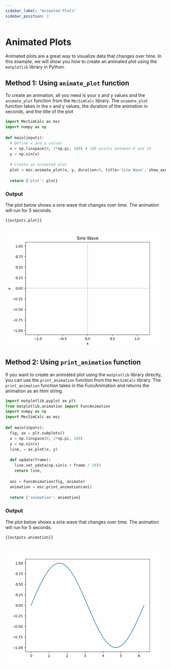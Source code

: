 ```yaml
---
sidebar_label: "Animated Plots"
sidebar_position: 3
---
```


# Animated Plots

Animated plots are a great way to visualize data that changes over time. In this example, we will show you how to create an animated plot using the `matplotlib` library in Python.

## Method 1: Using `animate_plot` function

To create an animation, all you need is your x and y values and the `animate_plot` function from the `MecSimCalc` library. The `animate_plot` function takes in the x and y values, the duration of the animation in seconds, and the title of the plot

```python
import MecSimCalc as msc
import numpy as np

def main(inputs):
  # Define x and y values
  x = np.linspace(0, 2*np.pi, 100) # 100 points between 0 and 2π
  y = np.sin(x)

  # Create an animated plot
  plot = msc.animate_plot(x, y, duration=5, title='Sine Wave', show_axes=True)

  return {'plot': plot}
```

### Output

The plot below shows a sine wave that changes over time. The animation will run for 5 seconds.

```python
{{outputs.plot}}
```

<div style={{textAlign: 'center'}}>

![sine function gif](./SinFunction.gif)

</div>

## Method 2: Using `print_animation` function

If you want to create an animated plot using the `matplotlib` library directly, you can use the `print_animation` function from the `MecSimCalc` library. The `print_animation` function takes in the FuncAnimation and returns the animation as an html string.

```python
import matplotlib.pyplot as plt
from matplotlib.animation import FuncAnimation
import numpy as np
import MecSimCalc as msc

def main(inputs):
  fig, ax = plt.subplots()
  x = np.linspace(0, 2*np.pi, 100)
  y = np.sin(x)
  line, = ax.plot(x, y)

  def update(frame):
    line.set_ydata(np.sin(x + frame / 20))
    return line,

  ani = FuncAnimation(fig, animate)
  animation = msc.print_animation(ani)

  return {'animation': animation}
```

### Output

The plot below shows a sine wave that changes over time. The animation will run for 5 seconds.

```python
{{outputs.animation}}
```

<div style={{textAlign: 'center'}}>

![sine function gif](./SineFunctionSimple.gif)

</div>
